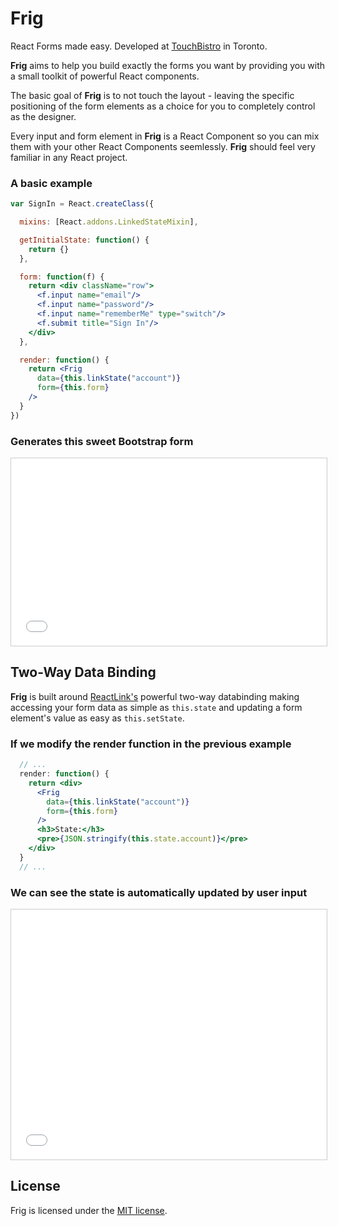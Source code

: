
# Frig

React Forms made easy. Developed at [TouchBistro](http://touchbistro.com/) in Toronto.

**Frig** aims to help you build exactly the forms you want by providing you with a small toolkit of powerful React components.

The basic goal of **Frig** is to not touch the layout - leaving the specific positioning of the form elements as a choice for you to completely control as the designer.

Every input and form element in **Frig** is a React Component so you can mix them with your other React Components seemlessly. **Frig** should feel very familiar in any React project.

### A basic example

```jsx
var SignIn = React.createClass({

  mixins: [React.addons.LinkedStateMixin],

  getInitialState: function() {
    return {}
  },

  form: function(f) {
    return <div className="row">
      <f.input name="email"/>
      <f.input name="password"/>
      <f.input name="rememberMe" type="switch"/>
      <f.submit title="Sign In"/>
    </div>
  },

  render: function() {
    return <Frig
      data={this.linkState("account")}
      form={this.form}
    />
  }
})
```

### Generates this sweet Bootstrap form

<iframe src="examples/the-basics/jsx/the-basics.html" style="
  width: 100%;
  height: 300px;
  border: 1px solid #ccc;
  padding-right: 1px;
"
></iframe>


## Two-Way Data Binding

**Frig** is built around [ReactLink's][react-link] powerful two-way databinding making accessing your form data as simple as `this.state` and updating a form element's value as easy as `this.setState`.

### If we modify the render function in the previous example

```jsx
  // ...
  render: function() {
    return <div>
      <Frig
        data={this.linkState("account")}
        form={this.form}
      />
      <h3>State:</h3>
      <pre>{JSON.stringify(this.state.account)}</pre>
    </div>
  }
  // ...
```

### We can see the state is automatically updated by user input

<iframe src="examples/two-way-data-binding/jsx/two-way-data-binding.html" style="
  width: 100%;
  height: 400px;
  border: 1px solid #ccc;
  padding-right: 1px;
"
></iframe>

[react-link]: https://facebook.github.io/react/docs/two-way-binding-helpers.html

## License

Frig is licensed under the [MIT license](https://raw.githubusercontent.com/TouchBistro/frig/master/LICENSE).

